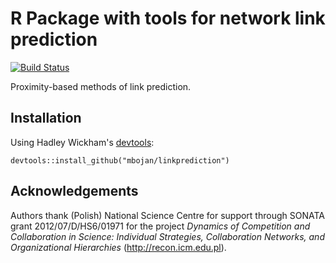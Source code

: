 # R Package with tools for network link prediction

[![Build Status](https://travis-ci.org/mbojan/linkprediction.png?branch=master)](https://travis-ci.org/mbojan/linkprediction)


Proximity-based methods of link prediction.



## Installation

Using Hadley Wickham's [devtools](https://github.com/hadley/devtools):

```{r}
devtools::install_github("mbojan/linkprediction")
```



## Acknowledgements

Authors thank (Polish) National Science Centre for support through SONATA grant
2012/07/D/HS6/01971 for the project *Dynamics of Competition and 
Collaboration  in Science: Individual Strategies, Collaboration Networks, and 
Organizational Hierarchies* (http://recon.icm.edu.pl).
